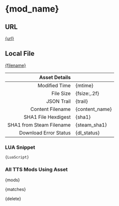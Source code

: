 # {mod_name}

## URL
[{url}]({url})


## Local File
[{filename}]({uri_short})


| Asset Details | |
|------------------------------:|:--------------------------|
| Modified Time                 | {mtime}                   |
| File Size                     | {fsize:,.2f}              |
| JSON Trail                    | {trail}                   |
| Content Filename              | {content_name}            |
| SHA1 File Hexdigest           | {sha1}                    |
| SHA1 from Steam Filename      | {steam_sha1}              |
| Download Error Status         | {dl_status}               |


### LUA Snippet
```
{LuaScript}
```


### All TTS Mods Using Asset
{mods}


{matches}


{delete}
